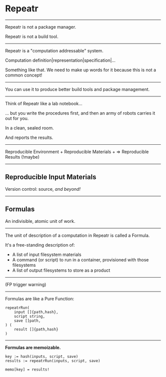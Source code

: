 Repeatr
=======

---

Repeatr is not a package manager.

Repeatr is not a build tool.

---

Repeatr is a "computation addressable" system.

Computation definition|representation|specification|...

Something like that.  We need to make up words for it because this is not a common concept!

---

You can use it to produce better build tools and package management.

---

Think of Repeatr like a lab notebook...

... but you write the procedures first, and then
an army of robots carries it out for you.

In a clean, sealed room.

And reports the results.

---

Reproducible Environment +
Reproducible Materials +
=>
Reproducible Results (!maybe)

---

## Reproducible Input Materials

Version control: source, *and beyond!*



---

## Formulas

An indivisible, atomic unit of work.

---

The unit of description of a computation in Repeatr is called a Formula.

It's a free-standing description of:

- A list of input filesystem materials
- A command (or script) to run in a container, provisioned with those filesystems
- A list of output filesystems to store as a product

---

(FP trigger warning)

---

Formulas are like a Pure Function:

```golang
repeatrRun(
	input []{path,hash},
	script string,
	save []path,
) (
	result []{path,hash}
)
```

---

**Formulas are memoizable.**

```
key := hash(inputs, script, save)
results := repeatrRun(inputs, script, save)

memo[key] = results!
```
